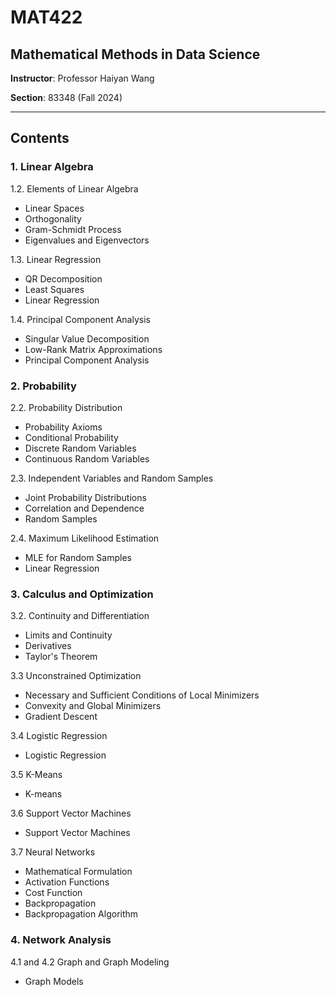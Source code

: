 # MAT422
## Mathematical Methods in Data Science

**Instructor**: Professor Haiyan Wang

**Section**: 83348 (Fall 2024)

--------------------------------------------------

## Contents

### 1. Linear Algebra

1.2. Elements of Linear Algebra

- Linear Spaces
- Orthogonality
- Gram-Schmidt Process
- Eigenvalues and Eigenvectors

1.3. Linear Regression

- QR Decomposition
- Least Squares
- Linear Regression

1.4. Principal Component Analysis

- Singular Value Decomposition
- Low-Rank Matrix Approximations
- Principal Component Analysis

### 2. Probability

2.2. Probability Distribution

- Probability Axioms
- Conditional Probability
- Discrete Random Variables
- Continuous Random Variables

2.3. Independent Variables and Random Samples

- Joint Probability Distributions
- Correlation and Dependence
- Random Samples

2.4. Maximum Likelihood Estimation

- MLE for Random Samples
- Linear Regression

### 3. Calculus and Optimization

3.2. Continuity and Differentiation

- Limits and Continuity
- Derivatives
- Taylor's Theorem

3.3 Unconstrained Optimization

- Necessary and Sufficient Conditions of Local Minimizers
- Convexity and Global Minimizers
- Gradient Descent

3.4 Logistic Regression

- Logistic Regression

3.5 K-Means

- K-means

3.6 Support Vector Machines

- Support Vector Machines

3.7 Neural Networks

- Mathematical Formulation
- Activation Functions
- Cost Function
- Backpropagation
- Backpropagation Algorithm

### 4. Network Analysis

4.1 and 4.2 Graph and Graph Modeling

- Graph Models
